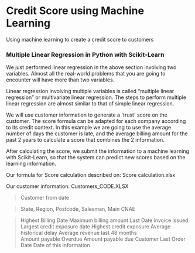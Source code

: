 # Credit Score using Machine Learning
Using machine learning to create a credit score to customers

### Multiple Linear Regression in Python with Scikit-Learn

We just performed linear regression in the above section involving two variables. Almost all the real-world problems that you are going to encounter will have more than two variables.

Linear regression involving multiple variables is called “multiple linear regression” or multivariate linear regression. The steps to perform multiple linear regression are almost similar to that of simple linear regression.

We will use customer information to generate a 'trust' score on the customer. The score formula can be adapted for each company according to its credit context. In this example we are going to use the average number of days the customer is late, and the average billing amount for the past 2 years to calculate a score that combines the 2 information.

After calculating the score, we submit the information to a machine learning with Scikit-Learn, so that the system can predict new scores based on the learning information.


Our formula for Score calculation described on: Score calculation.xlsx

Our customer information: Customers_CODE.XLSX
 > Customer from date
 
 > State, Region, Postcode, Salesman, Main CNAE
 
 > Highest Billing Date
  Maximum billing amount
  Last Date invoice issued
  Largest credit exposure date
  Highest credit exposure
  Average historical delay
  Average revenue last 48 months  
  Amount payable Overdue
  Amount payable due
  Customer Last Order Date
  Date of this information
 




